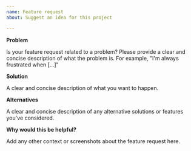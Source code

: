 ```yaml
---
name: Feature request
about: Suggest an idea for this project

---
```


**Problem**

Is your feature request related to a problem?  Please provide a clear and
concise description of what the problem is.  For example, "I'm always
frustrated when [...]"

**Solution**

A clear and concise description of what you want to happen.

**Alternatives**

A clear and concise description of any alternative solutions or features
you've considered.

**Why would this be helpful?**

Add any other context or screenshots about the feature request here.
